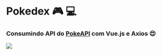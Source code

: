 # Pokedex :video_game: :computer:
 ### Consumindo API do [PokeAPI](https://pokeapi.co/) com Vue.js e Axios :heart_eyes:

![]('./public/example.png')
